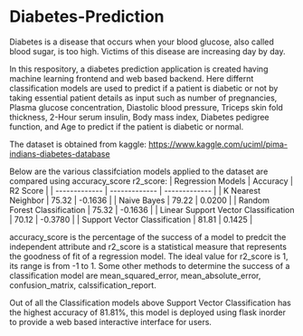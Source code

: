 # Diabetes-Prediction
Diabetes is a disease that occurs when your blood glucose, also called blood sugar, is too high. Victims of this disease are increasing day by day. 

In this respository, a diabetes prediction application is created having machine learning frontend and web based backend. Here differnt classification models are used to predict if a patient is diabetic or not by taking essential patient details as input such as number of pregnancies, Plasma glucose concentration, Diastolic blood pressure, Triceps skin fold thickness, 2-Hour serum insulin, Body mass index, Diabetes pedigree function, and Age to predict if the patient is diabetic or normal.   

The dataset is obtained from kaggle: https://www.kaggle.com/uciml/pima-indians-diabetes-database

Below are the various classifciation models applied to the dataset are compared using accuracy_score r2_score:
| Regression Models  | Accuracy | R2 Score |
| ------------- | ------------- | ------------- |
| K Nearest Neighbor  | 75.32  | -0.1636 |
| Naive Bayes  | 79.22  | 0.0200 |
| Random Forest Classification  |  75.32  | -0.1636 |
| Linear Support Vector Classification  | 70.12  | -0.3780 |
| Support Vector Classification  | 81.81  | 0.1425 |

accuracy_score is the percentage of the success of a model to predcit the independent attribute and r2_score is a statistical measure that represents the goodness of fit of a regression model. The ideal value for r2_score is 1, its range is from -1 to 1. Some other methods to determine the success of a classification model are mean_squared_error, mean_absolute_error, confusion_matrix, calssification_report. 

Out of all the  Classification models above Support Vector Classification has the highest accuracy of 81.81%, this model is deployed using flask inorder to provide a web based interactive interface for users.

